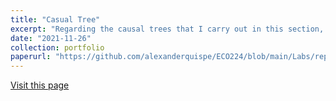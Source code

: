 ```yaml
---
title: "Casual Tree"
excerpt: "Regarding the causal trees that I carry out in this section, I focus on replicating what Athey and Wager did in the investigation which is called Estimating Treatment Effects with Causal Forests: An Application. The objective of this research is to evaluate a nudge-like in the behavior change of students. For more information, I leave the repository from the authors"
date: "2021-11-26"
collection: portfolio
paperurl: "https://github.com/alexanderquispe/ECO224/blob/main/Labs/replication_6/Casual_Tree_Erik.Rmd"
---
```


[Visit this page](https://github.com/alexanderquispe/ECO224/blob/main/Labs/replication_6/Casual_Tree_Erik.Rmd)
